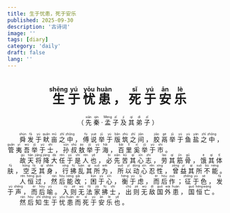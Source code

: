 ```yaml
---
title: 生于忧患，死于安乐
published: 2025-09-30
description: '古诗词'
image: ''
tags: [diary]
category: 'daily'
draft: false 
lang: ''
---
```


<div align="center">

# <ruby>生<rt>shēng</rt></ruby> <ruby>于<rt>yú</rt></ruby> <ruby>忧<rt>yōu</rt></ruby> <ruby>患<rt>huàn</rt></ruby> ， <ruby>死<rt>sǐ</rt></ruby> <ruby>于<rt>yú</rt></ruby> <ruby>安<rt>ān</rt></ruby> <ruby>乐<rt>lè</rt></ruby>

</div>

<div align="center">
<ruby>（<rt></rt></ruby> <ruby>先<rt>xiān</rt></ruby> <ruby>秦<rt>qín</rt></ruby> <ruby>·<rt></rt></ruby> <ruby>孟<rt>Mèng</rt></ruby> <ruby>子<rt>zǐ</rt></ruby> <ruby>及<rt>jí</rt></ruby> <ruby>其<rt>qí</rt></ruby> <ruby>弟<rt>dì</rt></ruby> <ruby>子<rt>zǐ</rt></ruby> <ruby>）<rt></rt></ruby>
</div>

　　<ruby>舜<rt>shùn</rt></ruby> <ruby>发<rt>fā</rt></ruby> <ruby>于<rt>yú</rt></ruby> <ruby>畎<rt>quǎn</rt></ruby> <ruby>亩<rt>mǔ</rt></ruby> <ruby>之<rt>zhī</rt></ruby> <ruby>中<rt>zhōng</rt></ruby> ， <ruby>傅<rt>fù</rt></ruby> <ruby>说<rt>yuè</rt></ruby> <ruby>举<rt>jǔ</rt></ruby> <ruby>于<rt>yú</rt></ruby> <ruby>版<rt>bǎn</rt></ruby> <ruby>筑<rt>zhù</rt></ruby> <ruby>之<rt>zhī</rt></ruby> <ruby>间<rt>jiān</rt></ruby> ， <ruby>胶<rt>jiāo</rt></ruby> <ruby>鬲<rt>gé</rt></ruby> <ruby>举<rt>jǔ</rt></ruby> <ruby>于<rt>yú</rt></ruby> <ruby>鱼<rt>yú</rt></ruby> <ruby>盐<rt>yán</rt></ruby> <ruby>之<rt>zhī</rt></ruby> <ruby>中<rt>zhōng</rt></ruby> ， <ruby>管<rt>guǎn</rt></ruby> <ruby>夷<rt>yí</rt></ruby> <ruby>吾<rt>wú</rt></ruby> <ruby>举<rt>jǔ</rt></ruby> <ruby>于<rt>yú</rt></ruby> <ruby>士<rt>shì</rt></ruby> ， <ruby>孙<rt>sūn</rt></ruby> <ruby>叔<rt>shū</rt></ruby> <ruby>敖<rt>áo</rt></ruby> <ruby>举<rt>jǔ</rt></ruby> <ruby>于<rt>yú</rt></ruby> <ruby>海<rt>hǎi</rt></ruby> ， <ruby>百<rt>bǎi</rt></ruby> <ruby>里<rt>lǐ</rt></ruby> <ruby>奚<rt>xī</rt></ruby> <ruby>举<rt>jǔ</rt></ruby> <ruby>于<rt>yú</rt></ruby> <ruby>市<rt>shì</rt></ruby> 。  
　　<ruby>故<rt>gù</rt></ruby> <ruby>天<rt>tiān</rt></ruby> <ruby>将<rt>jiāng</rt></ruby> <ruby>降<rt>jiàng</rt></ruby> <ruby>大<rt>dà</rt></ruby> <ruby>任<rt>rèn</rt></ruby> <ruby>于<rt>yú</rt></ruby> <ruby>是<rt>shì</rt></ruby> <ruby>人<rt>rén</rt></ruby> <ruby>也<rt>yě</rt></ruby> ， <ruby>必<rt>bì</rt></ruby> <ruby>先<rt>xiān</rt></ruby> <ruby>苦<rt>kǔ</rt></ruby> <ruby>其<rt>qí</rt></ruby> <ruby>心<rt>xīn</rt></ruby> <ruby>志<rt>zhì</rt></ruby> ， <ruby>劳<rt>láo</rt></ruby> <ruby>其<rt>qí</rt></ruby> <ruby>筋<rt>jīn</rt></ruby> <ruby>骨<rt>gǔ</rt></ruby> ， <ruby>饿<rt>è</rt></ruby> <ruby>其<rt>qí</rt></ruby> <ruby>体<rt>tǐ</rt></ruby> <ruby>肤<rt>fū</rt></ruby> ， <ruby>空<rt>kōng</rt></ruby> <ruby>乏<rt>fá</rt></ruby> <ruby>其<rt>qí</rt></ruby> <ruby>身<rt>shēn</rt></ruby> ， <ruby>行<rt>xíng</rt></ruby> <ruby>拂<rt>fú</rt></ruby> <ruby>乱<rt>luàn</rt></ruby> <ruby>其<rt>qí</rt></ruby> <ruby>所<rt>suǒ</rt></ruby> <ruby>为<rt>wéi</rt></ruby> ， <ruby>所<rt>suǒ</rt></ruby> <ruby>以<rt>yǐ</rt></ruby> <ruby>动<rt>dòng</rt></ruby> <ruby>心<rt>xīn</rt></ruby> <ruby>忍<rt>rěn</rt></ruby> <ruby>性<rt>xìng</rt></ruby> ， <ruby>曾<rt>zēng</rt></ruby> <ruby>益<rt>yì</rt></ruby> <ruby>其<rt>qí</rt></ruby> <ruby>所<rt>suǒ</rt></ruby> <ruby>不<rt>bù</rt></ruby> <ruby>能<rt>néng</rt></ruby> 。  
　　<ruby>人<rt>rén</rt></ruby> <ruby>恒<rt>héng</rt></ruby> <ruby>过<rt>guò</rt></ruby> ， <ruby>然<rt>rán</rt></ruby> <ruby>后<rt>hòu</rt></ruby> <ruby>能<rt>néng</rt></ruby> <ruby>改<rt>gǎi</rt></ruby> ； <ruby>困<rt>kùn</rt></ruby> <ruby>于<rt>yú</rt></ruby> <ruby>心<rt>xīn</rt></ruby> ， <ruby>衡<rt>héng</rt></ruby> <ruby>于<rt>yú</rt></ruby> <ruby>虑<rt>lǜ</rt></ruby> ， <ruby>而<rt>ér</rt></ruby> <ruby>后<rt>hòu</rt></ruby> <ruby>作<rt>zuò</rt></ruby> ； <ruby>征<rt>zhēng</rt></ruby> <ruby>于<rt>yú</rt></ruby> <ruby>色<rt>sè</rt></ruby> ， <ruby>发<rt>fā</rt></ruby> <ruby>于<rt>yú</rt></ruby> <ruby>声<rt>shēng</rt></ruby> ， <ruby>而<rt>ér</rt></ruby> <ruby>后<rt>hòu</rt></ruby> <ruby>喻<rt>yù</rt></ruby> 。 <ruby>入<rt>rù</rt></ruby> <ruby>则<rt>zé</rt></ruby> <ruby>无<rt>wú</rt></ruby> <ruby>法<rt>fǎ</rt></ruby> <ruby>家<rt>jiā</rt></ruby> <ruby>拂<rt>fú</rt></ruby> <ruby>士<rt>shì</rt></ruby> ， <ruby>出<rt>chū</rt></ruby> <ruby>则<rt>zé</rt></ruby> <ruby>无<rt>wú</rt></ruby> <ruby>敌<rt>dí</rt></ruby> <ruby>国<rt>guó</rt></ruby> <ruby>外<rt>wài</rt></ruby> <ruby>患<rt>huàn</rt></ruby> ， <ruby>国<rt>guó</rt></ruby> <ruby>恒<rt>héng</rt></ruby> <ruby>亡<rt>wáng</rt></ruby> 。  
　　<ruby>然<rt>rán</rt></ruby> <ruby>后<rt>hòu</rt></ruby> <ruby>知<rt>zhī</rt></ruby> <ruby>生<rt>shēng</rt></ruby> <ruby>于<rt>yú</rt></ruby> <ruby>忧<rt>yōu</rt></ruby> <ruby>患<rt>huàn</rt></ruby> <ruby>而<rt>ér</rt></ruby> <ruby>死<rt>sǐ</rt></ruby> <ruby>于<rt>yú</rt></ruby> <ruby>安<rt>ān</rt></ruby> <ruby>乐<rt>lè</rt></ruby> <ruby>也<rt>yě</rt></ruby> 。
